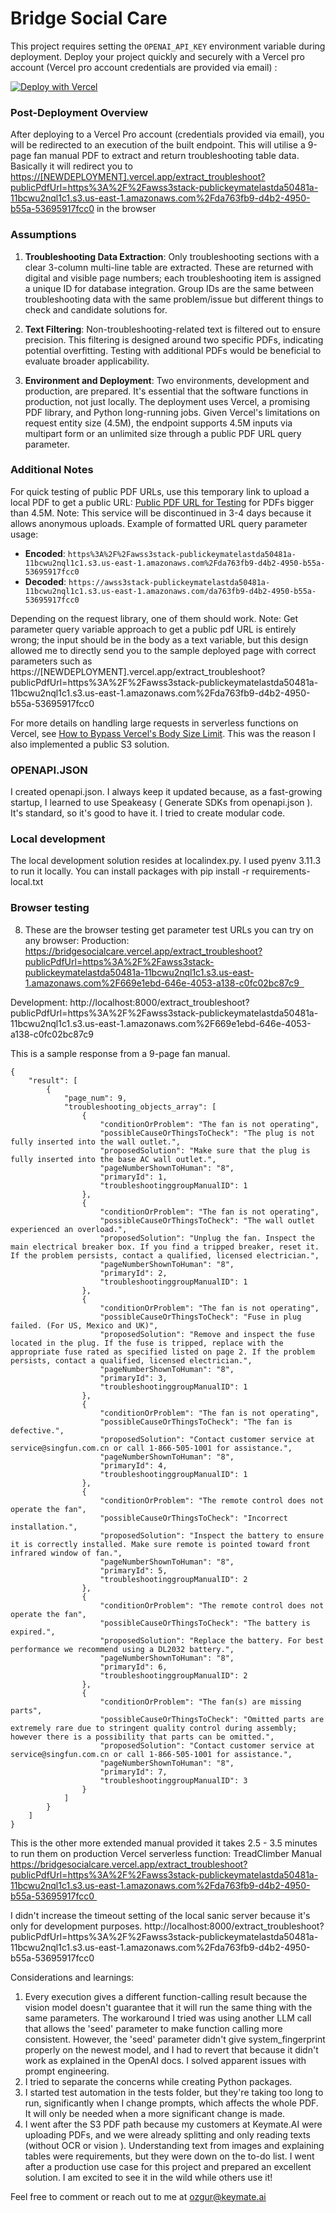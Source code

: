 # Bridge Social Care

This project requires setting the `OPENAI_API_KEY` environment variable during deployment. Deploy your project quickly and securely with a Vercel pro account (Vercel pro account credentials are provided via email) :

[![Deploy with Vercel](https://vercel.com/button)](https://vercel.com/new/clone?repository-url=https%3A%2F%2Fgithub.com%2FReminisApp%2Fbridgesocialcare&env=OPENAI_API_KEY&envDescription=OPENAI%20API%20KEY%20IS%20NEEDED%20FOR%20THIS%20TO%20WORK&envLink=https%3A%2F%2Fplatform.openai.com%2Fapi-keys&project-name=bridgesocialcare&repository-name=bridgesocialcare&redirect-url=https%3A%2F%2Fbridgesocialcare.vercel.app%2F&developer-id=oac_nLNk6tqXGabCqC9Fr6jGO4Dj&production-deploy-hook=Troubleshoot%20PDF%20Deploy&demo-title=Try%20yourself%20at%20bridgesocialcare.vercel.app&demo-description=GPT-4-V%20based%20troubleshooting%20pdfs&demo-url=https%3A%2F%2Fbridgesocialcare.vercel.app&demo-image=https%3A%2F%2Fserver.searchweb.keymate.ai%2F.well-known%2Ficon.png&skippable-integrations=1)

### Post-Deployment Overview

After deploying to a Vercel Pro account (credentials provided via email), you will be redirected to an execution of the built endpoint. This will utilise a 9-page fan manual PDF to extract and return troubleshooting table data.
Basically it will redirect you to [https://[NEWDEPLOYMENT].vercel.app/extract_troubleshoot?publicPdfUrl=https%3A%2F%2Fawss3stack-publickeymatelastda50481a-11bcwu2nql1c1.s3.us-east-1.amazonaws.com%2Fda763fb9-d4b2-4950-b55a-53695917fcc0]([https://aws-s3-image-upload-last-beta.vercel.app/](https://[NEWDEPLOYMENT].vercel.app/extract_troubleshoot?publicPdfUrl=https%3A%2F%2Fawss3stack-publickeymatelastda50481a-11bcwu2nql1c1.s3.us-east-1.amazonaws.com%2Fda763fb9-d4b2-4950-b55a-53695917fcc0))  in the browser



### Assumptions

1. **Troubleshooting Data Extraction**: Only troubleshooting sections with a clear 3-column multi-line table are extracted. These are returned with digital and visible page numbers; each troubleshooting item is assigned a unique ID for database integration. Group IDs are the same between troubleshooting data with the same problem/issue but different things to check and candidate solutions for.
   
2. **Text Filtering**: Non-troubleshooting-related text is filtered out to ensure precision. This filtering is designed around two specific PDFs, indicating potential overfitting. Testing with additional PDFs would be beneficial to evaluate broader applicability.

3. **Environment and Deployment**: Two environments, development and production, are prepared. It's essential that the software functions in production, not just locally. The deployment uses Vercel, a promising PDF library, and Python long-running jobs. Given Vercel's limitations on request entity size (4.5M), the endpoint supports 4.5M inputs via multipart form or an unlimited size through a public PDF URL query parameter.

### Additional Notes

For quick testing of public PDF URLs, use this temporary link to upload a local PDF to get a public URL: [Public PDF URL for Testing](https://aws-s3-image-upload-last-beta.vercel.app/) for PDFs bigger than 4.5M. Note: This service will be discontinued in 3-4 days because it allows anonymous uploads. Example of formatted URL query parameter usage:

- **Encoded**: `https%3A%2F%2Fawss3stack-publickeymatelastda50481a-11bcwu2nql1c1.s3.us-east-1.amazonaws.com%2Fda763fb9-d4b2-4950-b55a-53695917fcc0`
- **Decoded**: `https://awss3stack-publickeymatelastda50481a-11bcwu2nql1c1.s3.us-east-1.amazonaws.com/da763fb9-d4b2-4950-b55a-53695917fcc0`

Depending on the request library, one of them should work. Note: Get parameter query variable approach to get a public pdf URL is entirely wrong; the input should be in the body as a text variable, but this design allowed me to directly send you to the sample deployed page with correct parameters such as https://[NEWDEPLOYMENT].vercel.app/extract_troubleshoot?publicPdfUrl=https%3A%2F%2Fawss3stack-publickeymatelastda50481a-11bcwu2nql1c1.s3.us-east-1.amazonaws.com%2Fda763fb9-d4b2-4950-b55a-53695917fcc0 


For more details on handling large requests in serverless functions on Vercel, see [How to Bypass Vercel's Body Size Limit](https://vercel.com/guides/how-to-bypass-vercel-body-size-limit-serverless-functions). This was the reason I also implemented a public S3 solution.

### OPENAPI.JSON
I created openapi.json. I always keep it updated because, as a fast-growing startup, I learned to use Speakeasy ( Generate SDKs from openapi.json ). It's standard, so it's good to have it. I tried to create modular code.

### Local development 
The local development solution resides at localindex.py. I used pyenv 3.11.3 to run it locally. You can install packages with pip install -r requirements-local.txt

### Browser testing 
8. These are the browser testing get parameter test URLs you can try on any browser:
Production: https://bridgesocialcare.vercel.app/extract_troubleshoot?publicPdfUrl=https%3A%2F%2Fawss3stack-publickeymatelastda50481a-11bcwu2nql1c1.s3.us-east-1.amazonaws.com%2F669e1ebd-646e-4053-a138-c0fc02bc87c9  

Development: http://localhost:8000/extract_troubleshoot?publicPdfUrl=https%3A%2F%2Fawss3stack-publickeymatelastda50481a-11bcwu2nql1c1.s3.us-east-1.amazonaws.com%2F669e1ebd-646e-4053-a138-c0fc02bc87c9

This is a sample response from a 9-page fan manual.
```
{
    "result": [
        {
            "page_num": 9,
            "troubleshooting_objects_array": [
                {
                    "conditionOrProblem": "The fan is not operating",
                    "possibleCauseOrThingsToCheck": "The plug is not fully inserted into the wall outlet.",
                    "proposedSolution": "Make sure that the plug is fully inserted into the base AC wall outlet.",
                    "pageNumberShownToHuman": "8",
                    "primaryId": 1,
                    "troubleshootinggroupManualID": 1
                },
                {
                    "conditionOrProblem": "The fan is not operating",
                    "possibleCauseOrThingsToCheck": "The wall outlet experienced an overload.",
                    "proposedSolution": "Unplug the fan. Inspect the main electrical breaker box. If you find a tripped breaker, reset it. If the problem persists, contact a qualified, licensed electrician.",
                    "pageNumberShownToHuman": "8",
                    "primaryId": 2,
                    "troubleshootinggroupManualID": 1
                },
                {
                    "conditionOrProblem": "The fan is not operating",
                    "possibleCauseOrThingsToCheck": "Fuse in plug failed. (For US, Mexico and UK)",
                    "proposedSolution": "Remove and inspect the fuse located in the plug. If the fuse is tripped, replace with the appropriate fuse rated as specified listed on page 2. If the problem persists, contact a qualified, licensed electrician.",
                    "pageNumberShownToHuman": "8",
                    "primaryId": 3,
                    "troubleshootinggroupManualID": 1
                },
                {
                    "conditionOrProblem": "The fan is not operating",
                    "possibleCauseOrThingsToCheck": "The fan is defective.",
                    "proposedSolution": "Contact customer service at service@singfun.com.cn or call 1-866-505-1001 for assistance.",
                    "pageNumberShownToHuman": "8",
                    "primaryId": 4,
                    "troubleshootinggroupManualID": 1
                },
                {
                    "conditionOrProblem": "The remote control does not operate the fan",
                    "possibleCauseOrThingsToCheck": "Incorrect installation.",
                    "proposedSolution": "Inspect the battery to ensure it is correctly installed. Make sure remote is pointed toward front infrared window of fan.",
                    "pageNumberShownToHuman": "8",
                    "primaryId": 5,
                    "troubleshootinggroupManualID": 2
                },
                {
                    "conditionOrProblem": "The remote control does not operate the fan",
                    "possibleCauseOrThingsToCheck": "The battery is expired.",
                    "proposedSolution": "Replace the battery. For best performance we recommend using a DL2032 battery.",
                    "pageNumberShownToHuman": "8",
                    "primaryId": 6,
                    "troubleshootinggroupManualID": 2
                },
                {
                    "conditionOrProblem": "The fan(s) are missing parts",
                    "possibleCauseOrThingsToCheck": "Omitted parts are extremely rare due to stringent quality control during assembly; however there is a possibility that parts can be omitted.",
                    "proposedSolution": "Contact customer service at service@singfun.com.cn or call 1-866-505-1001 for assistance.",
                    "pageNumberShownToHuman": "8",
                    "primaryId": 7,
                    "troubleshootinggroupManualID": 3
                }
            ]
        }
    ]
}
```
This is the other more extended manual provided it takes 2.5 - 3.5 minutes to run them on production Vercel serverless function:
TreadClimber Manual 
https://bridgesocialcare.vercel.app/extract_troubleshoot?publicPdfUrl=https%3A%2F%2Fawss3stack-publickeymatelastda50481a-11bcwu2nql1c1.s3.us-east-1.amazonaws.com%2Fda763fb9-d4b2-4950-b55a-53695917fcc0 

I didn't increase the timeout setting of the local sanic server because it's only for development purposes.
http://localhost:8000/extract_troubleshoot?publicPdfUrl=https%3A%2F%2Fawss3stack-publickeymatelastda50481a-11bcwu2nql1c1.s3.us-east-1.amazonaws.com%2Fda763fb9-d4b2-4950-b55a-53695917fcc0




Considerations and learnings:
1. Every execution gives a different function-calling result because the vision model doesn't guarantee that it will run the same thing with the same parameters. The workaround I tried was using another LLM call that allows the 'seed' parameter to make function calling more consistent. However, the 'seed' parameter didn't give system_fingerprint properly on the newest model, and I had to revert that because it didn't work as explained in the OpenAI docs. I solved apparent issues with prompt engineering.
2. I tried to separate the concerns while creating Python packages.
3. I started test automation in the tests folder, but they're taking too long to run, significantly when I change prompts, which affects the whole PDF. It will only be needed when a more significant change is made.
4. I went after the S3 PDF path because my customers at Keymate.AI were uploading PDFs, and we were already splitting and only reading texts (without OCR or vision ). Understanding text from images and explaining tables were requirements, but they were down on the to-do list. I went after a production use case for this project and prepared an excellent solution. I am excited to see it in the wild while others use it!

Feel free to comment or reach out to me at ozgur@keymate.ai
